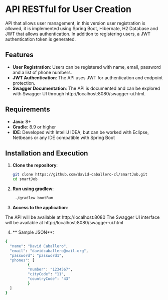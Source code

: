 # API RESTful for User Creation

API that allows user management, in this version user registration is allowed, it is implemented using Spring Boot, Hibernate, H2 Database and JWT that allows authentication. In addition to registering users, a JWT authentication token is generated.

## Features

- **User Registration**: Users can be registered with name, email, password and a list of phone numbers.
- **JWT Authentication**: The API uses JWT for authentication and endpoint protection.
- **Swagger Documentation**: The API is documented and can be explored with Swagger UI through http://localhost:8080/swagger-ui.html.

## Requirements

- **Java**: 8+
- **Gradle**: 8.9 or higher
- **IDE**: Developed with IntelliJ IDEA, but can be worked with Eclipse, Netbeans or any IDE compatible with Spring Boot

## Installation and Execution

1. **Clone the repository**:
   ```sh
   git clone https://github.com/david-caballero-cl/smartJob.git
   cd smartJob
    ```
   
2. **Run using gradlew**:
   
   ```sh
    ./gradlew bootRun
   ```
 
4. **Access to the application**:

The API will be available at http://localhost:8080
The Swagger UI interface will be available at http://localhost:8080/swagger-ui.html

4. ** Sample JSON**:
  ```sh
{
    "name": "David Caballero",
    "email": "davidcaballero@mail.org",
    "password": "password1",
    "phones": [
            {
            "number": "1234567",
            "cityCode": "11",
            "countryCode": "43"
            }
    ]
}
  ```
